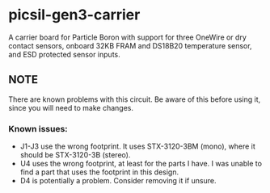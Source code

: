# picsil-gen3-carrier
A carrier board for Particle Boron with support for three OneWire or dry contact sensors, onboard 32KB FRAM and DS18B20 temperature sensor, and ESD protected sensor inputs.

## NOTE
There are known problems with this circuit. Be aware of this before using it, since you will need to make changes.

### Known issues:
- J1-J3 use the wrong footprint. It uses STX-3120-3BM (mono), where it should be STX-3120-3B (stereo).
- U4 uses the wrong footprint, at least for the parts I have. I was unable to find a part that uses the footprint in this design.
- D4 is potentially a problem. Consider removing it if unsure.
